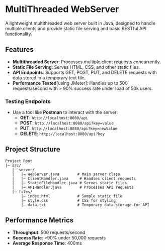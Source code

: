 # MultiThreaded WebServer

A lightweight multithreaded web server built in Java, designed to handle multiple clients and provide static file serving and basic RESTful API functionality.

## Features
- **Multithreaded Server**: Processes multiple client requests concurrently.
- **Static File Serving**: Serves HTML, CSS, and other static files.
- **API Endpoints**: Supports GET, POST, PUT, and DELETE requests with data stored in a temporary text file.
- **Performance Tested**[using JMeter]: Handles up to 500 requests/second with > 90% success rate under load of 50k users.


### Testing Endpoints
- Use a tool like **Postman** to interact with the server:
  - **GET**: `http://localhost:8080/api`
  - **POST**: `http://localhost:8080/api?key=value`
  - **PUT**: `http://localhost:8080/api?key=newValue`
  - **DELETE**: `http://localhost:8080/api?key`

## Project Structure
```
Project Root
|— src/
   |— server/
   |   |— WebServer.java        # Main server class
   |   |— ClientHandler.java     # Handles client requests
   |   |— StaticFileHandler.java # Serves static files
   |   |— APIHandler.java        # Processes API requests
   |— files/
       |— index.html            # Sample static file
       |— style.css             # CSS for styling
       |— data.txt              # Temporary data storage for API
```

## Performance Metrics
- **Throughput**: 500 requests/second
- **Success Rate**: >90% under 50,000 requests
- **Average Response Time**: 400ms


